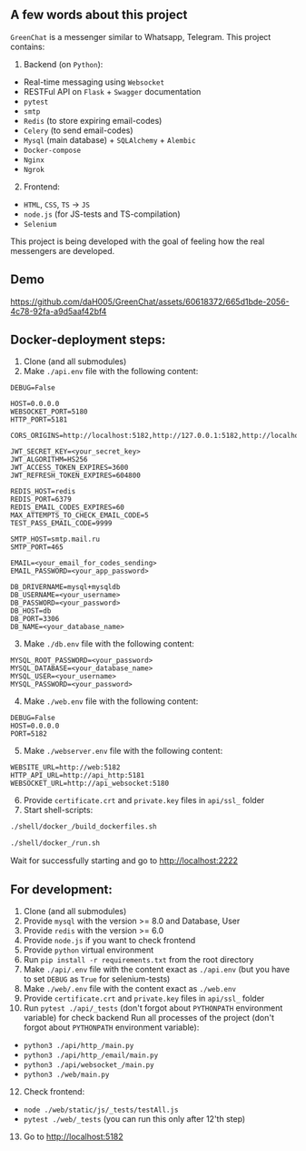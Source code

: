 A few words about this project
----------------------------
`GreenChat` is a messenger similar to Whatsapp, Telegram. This project contains:
1. Backend (on `Python`):
- Real-time messaging using `Websocket`
- RESTFul API on `Flask` + `Swagger` documentation
- `pytest`
- `smtp`
- `Redis` (to store expiring email-codes)
- `Celery` (to send email-codes)
- `Mysql` (main database) + `SQLAlchemy` + `Alembic`
- `Docker-compose`
- `Nginx`
- `Ngrok`

2. Frontend:
- `HTML`, `CSS`, `TS` -> `JS`
- `node.js` (for JS-tests and TS-compilation)
- `Selenium`

This project is being developed with the goal of feeling how the real messengers are developed.

Demo
----
https://github.com/daH005/GreenChat/assets/60618372/665d1bde-2056-4c78-92fa-a9d5aaf42bf4

Docker-deployment steps:
------------------------

1. Clone (and all submodules)
2. Make `./api.env` file with the following content:
```env
DEBUG=False

HOST=0.0.0.0
WEBSOCKET_PORT=5180
HTTP_PORT=5181

CORS_ORIGINS=http://localhost:5182,http://127.0.0.1:5182,http://localhost:2222,http://127.0.0.1:2222

JWT_SECRET_KEY=<your_secret_key>
JWT_ALGORITHM=HS256
JWT_ACCESS_TOKEN_EXPIRES=3600
JWT_REFRESH_TOKEN_EXPIRES=604800

REDIS_HOST=redis
REDIS_PORT=6379
REDIS_EMAIL_CODES_EXPIRES=60
MAX_ATTEMPTS_TO_CHECK_EMAIL_CODE=5
TEST_PASS_EMAIL_CODE=9999

SMTP_HOST=smtp.mail.ru
SMTP_PORT=465

EMAIL=<your_email_for_codes_sending>
EMAIL_PASSWORD=<your_app_password>

DB_DRIVERNAME=mysql+mysqldb
DB_USERNAME=<your_username>
DB_PASSWORD=<your_password>
DB_HOST=db
DB_PORT=3306
DB_NAME=<your_database_name>
```
3. Make `./db.env` file with the following content:
```env
MYSQL_ROOT_PASSWORD=<your_password>
MYSQL_DATABASE=<your_database_name>
MYSQL_USER=<your_username>
MYSQL_PASSWORD=<your_password>
```
4. Make `./web.env` file with the following content:
```env
DEBUG=False
HOST=0.0.0.0
PORT=5182
```
5. Make `./webserver.env` file with the following content:
```env
WEBSITE_URL=http://web:5182
HTTP_API_URL=http://api_http:5181
WEBSOCKET_URL=http://api_websocket:5180
```
6. Provide `certificate.crt` and `private.key` files in `api/ssl_` folder
7. Start shell-scripts:
```sh
./shell/docker_/build_dockerfiles.sh
```
```sh
./shell/docker_/run.sh
```
Wait for successfully starting and go to [http://localhost:2222](http://localhost:2222)

For development:
----------------

1. Clone (and all submodules)
2. Provide `mysql` with the version >= 8.0 and Database, User
3. Provide `redis` with the version >= 6.0
4. Provide `node.js` if you want to check frontend
5. Provide `python` virtual environment
6. Run `pip install -r requirements.txt` from the root directory
7. Make `./api/.env` file with the content exact as `./api.env` (but you have to set `DEBUG` as `True` for selenium-tests)
8. Make `./web/.env` file with the content exact as `./web.env`
9. Provide `certificate.crt` and `private.key` files in `api/ssl_` folder
10. Run `pytest ./api/_tests` (don't forgot about `PYTHONPATH` environment variable) for check backend
Run all processes of the project (don't forgot about `PYTHONPATH` environment variable):
- `python3 ./api/http_/main.py`
- `python3 ./api/http_/email/main.py`
- `python3 ./api/websocket_/main.py`
- `python3 ./web/main.py`
12. Check frontend:
- `node ./web/static/js/_tests/testAll.js`
- `pytest ./web/_tests` (you can run this only after 12'th step)
13. Go to [http://localhost:5182](http://localhost:5182)
